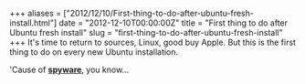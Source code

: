 +++
aliases = ["2012/12/10/First-thing-to-do-after-ubuntu-fresh-install.html"]
date = "2012-12-10T00:00:00Z"
title = "First thing to do after Ubuntu fresh install"
slug = "first-thing-to-do-after-ubuntu-fresh-install"
+++
It's time to return to sources, Linux, good buy Apple.
But this is the first thing to do on every new Ubuntu installation.

<script src="https://gist.github.com/toxinu/0b463d50229b66dcc7c6699ebfd2ba48.js"></script>

'Cause of [__spyware__][1], you know...

[1]: http://www.fsf.org/blogs/rms/ubuntu-spyware-what-to-do

